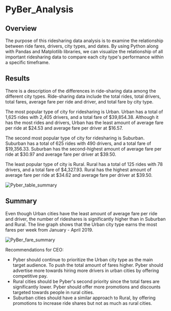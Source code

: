 # PyBer_Analysis

## Overview
The purpose of this ridesharing data analysis is to examine the relationship between ride fares, drivers, city types, and dates. By using Python along with Pandas and Matplotlib libraries, we can visualize the relationship of all important ridesharing data to compare each city type's performance within a specific timeframe.

## Results
There is a description of the differences in ride-sharing data among the different city types. Ride-sharing data include the total rides, total drivers, total fares, average fare per ride and driver, and total fare by city type. 

The most popular type of city for ridesharing is Urban. Urban has a total of 1,625 rides with 2,405 drivers, and a total fare of $39,854.38. Although it has the most rides and drivers, Urban has the least amount of average fare per ride at $24.53 and average fare per driver at $16.57.

The second most popular type of city for ridesharing is Suburban. Suburban has a total of 625 rides with 490 drivers, and a total fare of $19,356.33.  Suburban has the second-highest amount of average fare per ride at $30.97 and average fare per driver at $39.50.

The least popular type of city is Rural. Rural has a total of 125 rides with 78 drivers, and a total fare of $4,327.93. Rural has the highest amount of average fare per ride at $34.62 and average fare per driver at $39.50.

![Pyber_table_summary](https://user-images.githubusercontent.com/106359564/206616598-62f6bff2-e1a0-4f30-9412-c02b4424f781.png)


## Summary
Even though Urban cities have the least amount of average fare per ride and driver, the number of rideshares is significantly higher than in Suburban and Rural. The line graph shows that the Urban city type earns the most fares per week from January - April 2019. 

![PyBer_fare_summary](https://user-images.githubusercontent.com/106359564/206615724-7ec705e2-71c0-469d-b808-0e807fd55bdb.png)

Recommendations for CEO:
- Pyber should continue to prioritize the Urban city type as the main target audience. To push the total amount of fares higher. Pyber should advertise more towards hiring more drivers in urban cities by offering competitive pay. 
- Rural cities should be Pyber's second priority since the total fares are significantly lower. Pyber should offer more promotions and discounts targeted towards people in rural cities. 
- Suburban cities should have a similar approach to Rural, by offering promotions to increase ride shares but not as much as rural cities.
